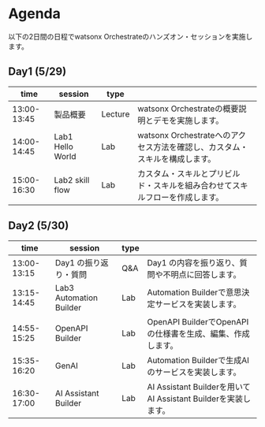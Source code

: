 # Agenda

以下の2日間の日程でwatsonx Orchestrateのハンズオン・セッションを実施します。

## Day1 (5/29)
|time|session|type||
|-------|----|----|---|
|13:00-13:45|製品概要|Lecture|watsonx Orchestrateの概要説明とデモを実施します。|
|14:00-14:45|Lab1 Hello World|Lab|watsonx Orchestrateへのアクセス方法を確認し、カスタム・スキルを構成します。|
|15:00-16:30|Lab2 skill flow|Lab|カスタム・スキルとプリビルド・スキルを組み合わせてスキルフローを作成します。|


## Day2 (5/30)
|time|session|type||
|-------|----|---|---|
|13:00-13:15|Day1 の振り返り・質問|Q&A|Day1 の内容を振り返り、質問や不明点に回答します。|
|13:15-14:45|Lab3 Automation Builder|Lab|Automation Builderで意思決定サービスを実装します。|
|14:55-15:25|OpenAPI Builder|Lab|OpenAPI BuilderでOpenAPIの仕様書を生成、編集、作成します。|
|15:35-16:20|GenAI|Lab|Automation Builderで生成AIのサービスを実装します。|
|16:30-17:00|AI Assistant Builder|Lab|AI Assistant Builderを用いてAI Assistant Builderを実装します。|